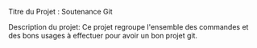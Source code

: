 Titre du Projet : Soutenance Git

Description du projet: 
Ce projet regroupe l'ensemble des commandes et des bons usages à effectuer pour avoir un bon projet git.